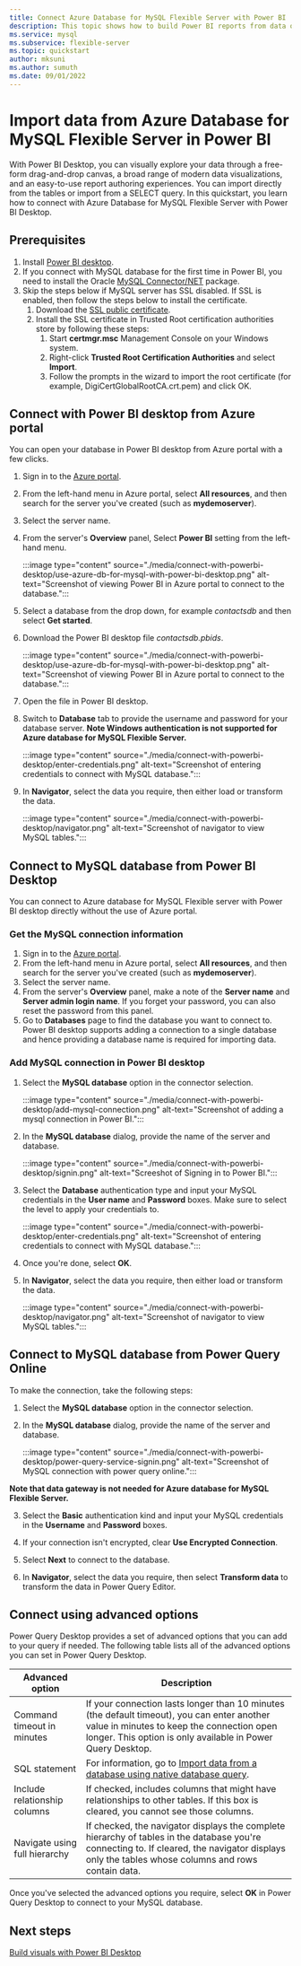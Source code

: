 ```yaml
---
title: Connect Azure Database for MySQL Flexible Server with Power BI 
description: This topic shows how to build Power BI reports from data on your Azure Database for MySQL Flexible Server.
ms.service: mysql
ms.subservice: flexible-server
ms.topic: quickstart
author: mksuni
ms.author: sumuth
ms.date: 09/01/2022
---
```


# Import data from Azure Database for MySQL Flexible Server in Power BI 

With Power BI Desktop, you can visually explore your data through a free-form drag-and-drop canvas, a broad range of modern data visualizations, and an easy-to-use report authoring experiences. You can import directly from the tables or import from a SELECT query. In this quickstart, you learn how to connect with Azure Database for MySQL Flexible Server with Power BI Desktop. 

## Prerequisites

1. Install [Power BI desktop](https://aka.ms/pbidesktopstore).
2. If you connect with MySQL database for the first time in Power BI, you need to install the Oracle [MySQL Connector/NET](https://dev.mysql.com/downloads/connector/net/) package.
3. Skip the steps below if MySQL server has SSL disabled. If SSL is enabled, then follow the steps below to install the certificate. 
   1. Download the [SSL public certificate](https://dl.cacerts.digicert.com/DigiCertGlobalRootCA.crt.pem). 
   2. Install the SSL certificate in Trusted Root certification authorities store by following these steps: 
      1. Start **certmgr.msc** Management Console on your Windows system.
      2. Right-click **Trusted Root Certification Authorities** and select **Import**. 
      3. Follow the prompts in the wizard to import the root certificate (for example, DigiCertGlobalRootCA.crt.pem) and click OK.
    
## Connect with Power BI desktop from Azure portal 

You can open your database in Power BI desktop from Azure portal with a few clicks. 

1. Sign in to the [Azure portal](https://portal.azure.com/).
2. From the left-hand menu in Azure portal, select **All resources**, and then search for the server you've created (such as **mydemoserver**).
3. Select the server name.
4. From the server's **Overview** panel, Select **Power BI** setting from the left-hand menu.

   :::image type="content" source="./media/connect-with-powerbi-desktop/use-azure-db-for-mysql-with-power-bi-desktop.png" alt-text="Screenshot of viewing Power BI in Azure portal to connect to the database.":::
   
5. Select a database from the drop down, for example *contactsdb* and then select **Get started**. 
6. Download the Power BI desktop file *contactsdb.pbids*. 

   :::image type="content" source="./media/connect-with-powerbi-desktop/use-azure-db-for-mysql-with-power-bi-desktop.png" alt-text="Screenshot of viewing Power BI in Azure portal to connect to the database.":::
   
7. Open the file in Power BI desktop.
8. Switch to **Database** tab to provide the username and password for your database server. **Note Windows authentication is not supported for Azure database for MySQL Flexible Server.**
   
   :::image type="content" source="./media/connect-with-powerbi-desktop/enter-credentials.png" alt-text="Screenshot of entering credentials to connect with MySQL database."::: 
  
9. In **Navigator**, select the data you require, then either load or transform the data.

   :::image type="content" source="./media/connect-with-powerbi-desktop/navigator.png" alt-text="Screenshot of navigator to view MySQL tables."::: 

## Connect to MySQL database from Power BI Desktop

You can connect to Azure database for MySQL Flexible server with Power BI desktop directly without the use of Azure portal. 

### Get the MySQL connection information 

1. Sign in to the [Azure portal](https://portal.azure.com/).
2. From the left-hand menu in Azure portal, select **All resources**, and then search for the server you've created (such as **mydemoserver**).
3. Select the server name.
4. From the server's **Overview** panel, make a note of the **Server name** and **Server admin login name**. If you forget your password, you can also reset the password from this panel.
5. Go to **Databases** page to find the database you want to connect to. Power BI desktop supports adding a connection to a single database and hence providing a database name is required for importing data. 

### Add MySQL connection in Power BI desktop

1. Select the **MySQL database** option in the connector selection.

   :::image type="content" source="./media/connect-with-powerbi-desktop/add-mysql-connection.png" alt-text="Screenshot of adding a mysql connection in Power BI.":::

3. In the **MySQL database** dialog, provide the name of the server and database. 

   :::image type="content" source="./media/connect-with-powerbi-desktop/signin.png" alt-text="Screeshot of Signing in to Power BI.":::

3. Select the **Database** authentication type and input your MySQL credentials in the **User name** and **Password** boxes. Make sure to select the level to apply your credentials to.

   :::image type="content" source="./media/connect-with-powerbi-desktop/enter-credentials.png" alt-text="Screenshot of entering credentials to connect with MySQL database."::: 

4. Once you're done, select **OK**.

5. In **Navigator**, select the data you require, then either load or transform the data.

   :::image type="content" source="./media/connect-with-powerbi-desktop/navigator.png" alt-text="Screenshot of navigator to view MySQL tables."::: 
   
## Connect to MySQL database from Power Query Online

To make the connection, take the following steps:

1. Select the **MySQL database** option in the connector selection.
 
2. In the **MySQL database** dialog, provide the name of the server and database.  

    :::image type="content" source="./media/connect-with-powerbi-desktop/power-query-service-signin.png" alt-text="Screenshot of MySQL connection with power query online."::: 

**Note that data gateway is not needed for Azure database for MySQL Flexible Server.**

3. Select the **Basic** authentication kind and input your MySQL credentials in the **Username** and **Password** boxes.

4. If your connection isn't encrypted, clear **Use Encrypted Connection**.

5. Select **Next** to connect to the database.

6. In **Navigator**, select the data you require, then select **Transform data** to transform the data in Power Query Editor.

## Connect using advanced options

Power Query Desktop provides a set of advanced options that you can add to your query if needed. The following table lists all of the advanced options you can set in Power Query Desktop.

| Advanced option	| Description |
| --------------- | ----------- |
| Command timeout in minutes | If your connection lasts longer than 10 minutes (the default timeout), you can enter another value in minutes to keep the connection open longer. This option is only available in Power Query Desktop. |
| SQL statement | For information, go to [Import data from a database using native database query](/power-query/native-database-query). |
| Include relationship columns | If checked, includes columns that might have relationships to other tables. If this box is cleared, you cannot see those columns. |
| Navigate using full hierarchy | If checked, the navigator displays the complete hierarchy of tables in the database you're connecting to. If cleared, the navigator displays only the tables whose columns and rows contain data. |

Once you've selected the advanced options you require, select **OK** in Power Query Desktop to connect to your MySQL database.

## Next steps
[Build visuals with Power BI Desktop](/power-bi/fundamentals/desktop-what-is-desktop)


